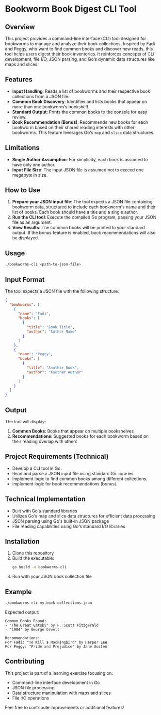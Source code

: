 # Bookworm Book Digest CLI Tool

## Overview

This project provides a command-line interface (CLI) tool designed for bookworms to manage and analyze their book collections. Inspired by Fadi and Peggy, who want to find common books and discover new reads, this tool helps users digest their book inventories. It reinforces concepts of CLI development, file I/O, JSON parsing, and Go's dynamic data structures like maps and slices.

## Features

- **Input Handling**: Reads a list of bookworms and their respective book collections from a JSON file.
- **Common Book Discovery**: Identifies and lists books that appear on more than one bookworm's bookshelf.
- **Standard Output**: Prints the common books to the console for easy review.
- **Book Recommendation (Bonus)**: Recommends new books for each bookworm based on their shared reading interests with other bookworms. This feature leverages Go's `map` and `slice` data structures.

## Limitations

- **Single Author Assumption**: For simplicity, each book is assumed to have only one author.
- **Input File Size**: The input JSON file is assumed not to exceed one megabyte in size.

## How to Use

1. **Prepare your JSON input file**: The tool expects a JSON file containing bookworm data, structured to include each bookworm's name and their list of books. Each book should have a title and a single author.
2. **Run the CLI tool**: Execute the compiled Go program, passing your JSON file as an argument.
3. **View Results**: The common books will be printed to your standard output. If the bonus feature is enabled, book recommendations will also be displayed.

## Usage

```bash
./bookworms-cli <path-to-json-file>
```

## Input Format

The tool expects a JSON file with the following structure:

```json
{
  "bookworms": [
    {
      "name": "Fadi",
      "books": [
        {
          "title": "Book Title",
          "author": "Author Name"
        }
      ]
    },
    {
      "name": "Peggy",
      "books": [
        {
          "title": "Another Book",
          "author": "Another Author"
        }
      ]
    }
  ]
}
```

## Output

The tool will display:

1. **Common Books**: Books that appear on multiple bookshelves
2. **Recommendations**: Suggested books for each bookworm based on their reading overlap with others

## Project Requirements (Technical)

- Develop a CLI tool in Go.
- Read and parse a JSON input file using standard Go libraries.
- Implement logic to find common books among different collections.
- Implement logic for book recommendations (bonus).

## Technical Implementation

- Built with Go's standard libraries
- Utilizes Go's map and slice data structures for efficient data processing
- JSON parsing using Go's built-in JSON package
- File reading capabilities using Go's standard I/O libraries

## Installation

1. Clone this repository
2. Build the executable:
   ```bash
   go build -o bookworms-cli
   ```
3. Run with your JSON book collection file

## Example

```bash
./bookworms-cli my-book-collections.json
```

Expected output:
```
Common Books Found:
- "The Great Gatsby" by F. Scott Fitzgerald
- "1984" by George Orwell

Recommendations:
For Fadi: "To Kill a Mockingbird" by Harper Lee
For Peggy: "Pride and Prejudice" by Jane Austen
```

## Contributing

This project is part of a learning exercise focusing on:
- Command-line interface development in Go
- JSON file processing
- Data structure manipulation with maps and slices
- File I/O operations

Feel free to contribute improvements or additional features!

